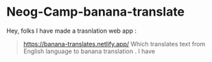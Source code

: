 # Neog-Camp-banana-translate
Hey, folks I have made a trasnlation web app :
>https://banana-translates.netlify.app/
Which translates text from English language to banana translation .
I have

